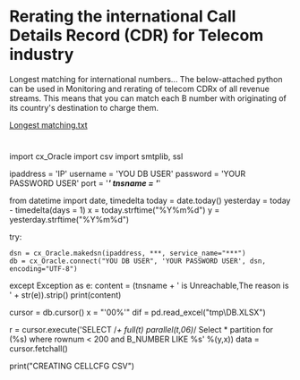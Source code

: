 # Rerating the international Call Details Record (CDR) for Telecom industry
Longest matching for international numbers...
The below-attached python can be used in Monitoring and rerating of telecom CDRx of all revenue streams.
This means that you can match each B number with originating of its country's destination to charge them.

[Longest matching.txt](https://github.com/natanzi/Rerating/files/7127803/Longest.matching.txt)
# 
import cx_Oracle
import csv
import smtplib, ssl

ipaddress = 'IP'
username = 'YOU DB USER'
password = 'YOUR PASSWORD USER'
port = '***'
tnsname = '***'

from datetime import date, timedelta
today = date.today()
yesterday = today - timedelta(days = 1)
x = today.strftime("%Y%m%d")
y = yesterday.strftime("%Y%m%d")

try:

    dsn = cx_Oracle.makedsn(ipaddress, ***, service_name="***")
    db = cx_Oracle.connect("YOU DB USER", 'YOUR PASSWORD USER', dsn, encoding="UTF-8")
except Exception as e:
    content = (tnsname + ' is Unreachable,The reason is ' + str(e)).strip()
    print(content)

cursor = db.cursor()
x = "'00%'"
dif = pd.read_excel("tmp\DB.XLSX")

r = cursor.execute('SELECT /*+ full(t) parallel(t,06)*/ Select *  partition for (%s) where rownum < 200  and B_NUMBER LIKE %s' %(y,x))
data = cursor.fetchall()

print("CREATING CELLCFG CSV")
